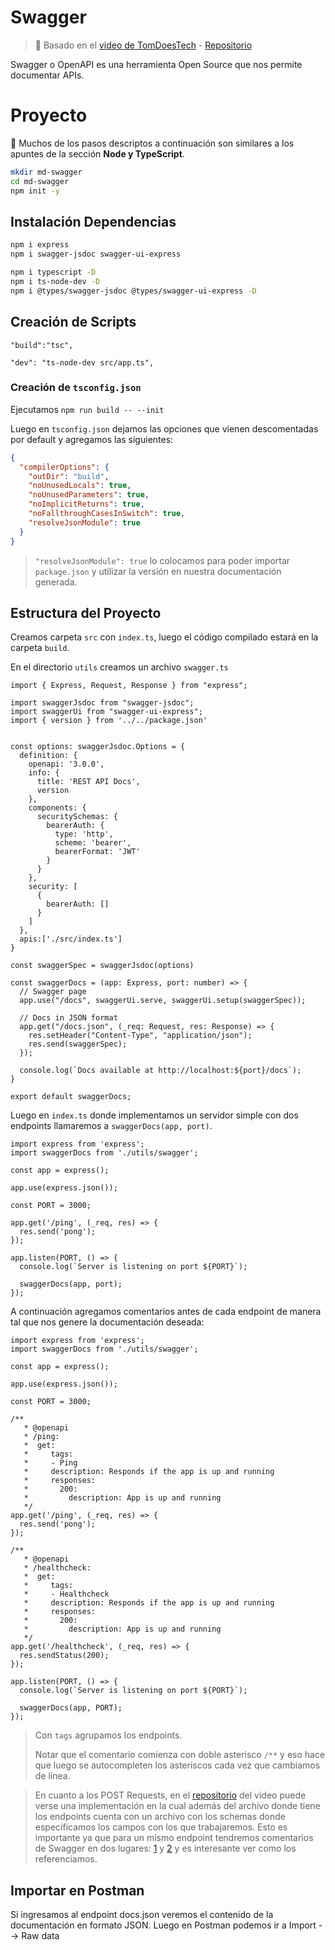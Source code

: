 # Swagger

> :link: Basado en el [video de TomDoesTech](https://youtu.be/5aryMKiBEKY) - [Repositorio](https://github.com/TomDoesTech/REST-API-Tutorial-Updated)

Swagger o OpenAPI es una herramienta Open Source que nos permite documentar APIs.



# Proyecto

:rotating_light: Muchos de los pasos descriptos a continuación son similares a los apuntes de la sección **Node y TypeScript**.

```bash
mkdir md-swagger
cd md-swagger
npm init -y
```



## Instalación Dependencias

```bash
npm i express
npm i swagger-jsdoc swagger-ui-express

npm i typescript -D
npm i ts-node-dev -D
npm i @types/swagger-jsdoc @types/swagger-ui-express -D
```



## Creación de Scripts

```
"build":"tsc",
```

```
"dev": "ts-node-dev src/app.ts",
```



### Creación de `tsconfig.json`

Ejecutamos `npm run build -- --init`

Luego en `tsconfig.json` dejamos las opciones que vienen descomentadas por default y agregamos las siguientes:

```json
{
  "compilerOptions": {
    "outDir": "build",
    "noUnusedLocals": true,
    "noUnusedParameters": true,
    "noImplicitReturns": true,
    "noFallthroughCasesInSwitch": true,
    "resolveJsonModule": true
  }
}
```

> `"resolveJsonModule": true` lo colocamos para poder importar `package.json` y utilizar la versión en nuestra documentación generada.



## Estructura del Proyecto

Creamos carpeta `src` con `index.ts`, luego el código compilado estará en la carpeta `build`.

En el directorio `utils` creamos un archivo `swagger.ts`



```tsx
import { Express, Request, Response } from "express";

import swaggerJsdoc from "swagger-jsdoc";
import swaggerUi from "swagger-ui-express";
import { version } from '../../package.json'


const options: swaggerJsdoc.Options = {
  definition: {
    openapi: '3.0.0',
    info: {
      title: 'REST API Docs',
      version
    },
    components: {
      securitySchemas: {
        bearerAuth: {
          type: 'http',
          scheme: 'bearer',
          bearerFormat: 'JWT'
        }
      }
    },
    security: [
      {
        bearerAuth: []
      }
    ]
  },
  apis:['./src/index.ts']
}

const swaggerSpec = swaggerJsdoc(options)

const swaggerDocs = (app: Express, port: number) => {
  // Swagger page
  app.use("/docs", swaggerUi.serve, swaggerUi.setup(swaggerSpec));

  // Docs in JSON format
  app.get("/docs.json", (_req: Request, res: Response) => {
    res.setHeader("Content-Type", "application/json");
    res.send(swaggerSpec);
  });

  console.log(`Docs available at http://localhost:${port}/docs`);
}

export default swaggerDocs;
```



Luego en `index.ts` donde implementamos un servidor simple con dos endpoints llamaremos  a `swaggerDocs(app, port)`.

```tsx
import express from 'express';
import swaggerDocs from './utils/swagger';

const app = express();

app.use(express.json());

const PORT = 3000;

app.get('/ping', (_req, res) => {
  res.send('pong');
});

app.listen(PORT, () => {
  console.log(`Server is listening on port ${PORT}`);

  swaggerDocs(app, port);
});
```



A continuación agregamos comentarios antes de cada endpoint de manera tal que nos genere la documentación deseada:

```tsx
import express from 'express';
import swaggerDocs from './utils/swagger';

const app = express();

app.use(express.json());

const PORT = 3000;

/**
   * @openapi
   * /ping:
   *  get:
   *     tags:
   *     - Ping
   *     description: Responds if the app is up and running
   *     responses:
   *       200:
   *         description: App is up and running
   */
app.get('/ping', (_req, res) => {
  res.send('pong');
});

/**
   * @openapi
   * /healthcheck:
   *  get:
   *     tags:
   *     - Healthcheck
   *     description: Responds if the app is up and running
   *     responses:
   *       200:
   *         description: App is up and running
   */
app.get('/healthcheck', (_req, res) => {
  res.sendStatus(200);
});

app.listen(PORT, () => {
  console.log(`Server is listening on port ${PORT}`);

  swaggerDocs(app, PORT);
});
```

> Con `tags` agrupamos los endpoints.
>
> Notar que el comentario comienza con doble asterisco `/**` y eso hace que luego se autocompleten los asteriscos cada vez que cambiamos de línea.



> En cuanto a los POST Requests, en el [repositorio](https://github.com/TomDoesTech/REST-API-Tutorial-Updated/tree/main/src) del video puede verse una implementación en la cual además del archivo donde tiene los endpoints cuenta con un archivo con los schemas donde especificamos los campos con los que trabajaremos. Esto es importante ya que para un mismo endpoint tendremos comentarios de Swagger en dos lugares: [1](https://github.com/TomDoesTech/REST-API-Tutorial-Updated/blob/main/src/routes.ts) y [2](https://github.com/TomDoesTech/REST-API-Tutorial-Updated/blob/main/src/schema/user.schema.ts) y es interesante ver como los referenciamos.



## Importar en Postman

Si ingresamos al endpoint docs.json veremos el contenido de la documentación en formato JSON. Luego en Postman podemos ir a Import --> Raw data
